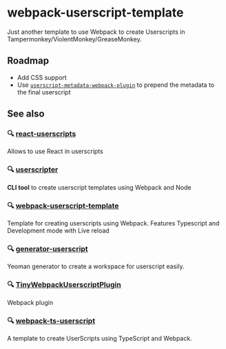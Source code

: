 # webpack-userscript-template
Just another template to use Webpack to create Userscripts in Tampermonkey/ViolentMonkey/GreaseMonkey.
## Roadmap
- Add CSS support
- Use [`userscript-metadata-webpack-plugin`](https://www.npmjs.com/package/userscript-metadata-webpack-plugin) to prepend the metadata to the final userscript

## See also
### :mag: [react-userscripts](https://github.com/siefkenj/react-userscripts)
Allows to use React in userscripts

### :mag: [userscripter](https://github.com/SimonAlling/userscripter)
**CLI tool** to create userscript templates using Webpack and Node

### :mag: [webpack-userscript-template](https://github.com/Trim21/webpack-userscript-template)
Template for creating userscripts using Webpack. Features Typescript and Development mode with Live reload

### :mag: [generator-userscript](https://github.com/violentmonkey/generator-userscript)
Yeoman generator to create a workspace for userscript easily.

### :mag: [TinyWebpackUserscriptPlugin](https://github.com/nfour/TinyWebpackUserscriptPlugin)
Webpack plugin

### :mag: [webpack-ts-userscript](https://github.com/MysteryBlokHed/webpack-ts-userscript)
A template to create UserScripts using TypeScript and Webpack.